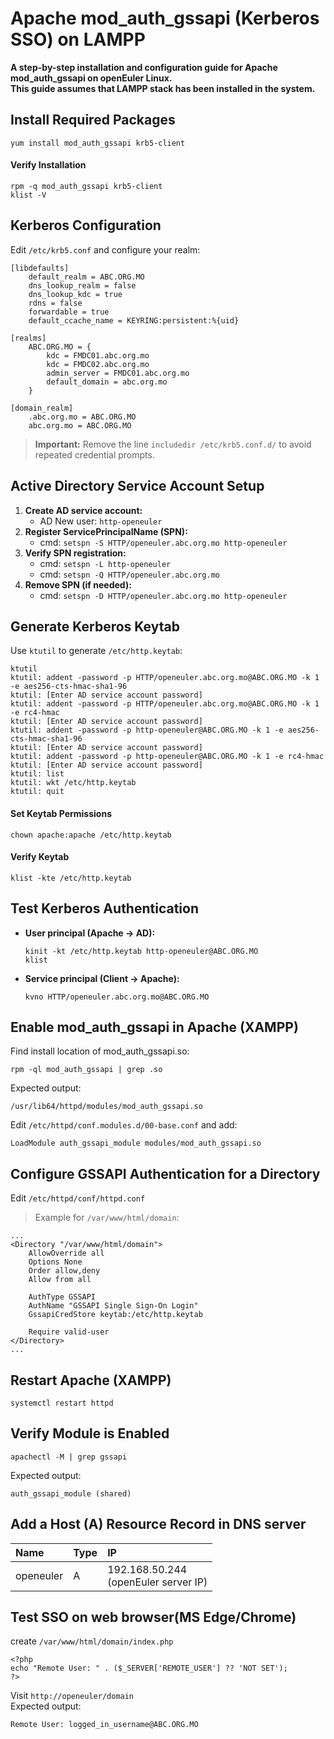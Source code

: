 # Apache mod_auth_gssapi (Kerberos SSO) on LAMPP
**A step-by-step installation and configuration guide for Apache mod_auth_gssapi on openEuler Linux.**  
**This guide assumes that LAMPP stack has been installed in the system.**

## Install Required Packages
```
yum install mod_auth_gssapi krb5-client
```

#### Verify Installation
```
rpm -q mod_auth_gssapi krb5-client
klist -V
```

## Kerberos Configuration

Edit `/etc/krb5.conf` and configure your realm:
```
[libdefaults]
    default_realm = ABC.ORG.MO
    dns_lookup_realm = false
    dns_lookup_kdc = true
    rdns = false
    forwardable = true
    default_ccache_name = KEYRING:persistent:%{uid}

[realms]
    ABC.ORG.MO = {
        kdc = FMDC01.abc.org.mo
        kdc = FMDC02.abc.org.mo
        admin_server = FMDC01.abc.org.mo
        default_domain = abc.org.mo
    }

[domain_realm]
    .abc.org.mo = ABC.ORG.MO
    abc.org.mo = ABC.ORG.MO
```
> **Important:** Remove the line `includedir /etc/krb5.conf.d/` to avoid repeated credential prompts.

## Active Directory Service Account Setup

1. **Create AD service account:**
   - AD New user: `http-openeuler`
2. **Register ServicePrincipalName (SPN):**
   - cmd: `setspn -S HTTP/openeuler.abc.org.mo http-openeuler`
3. **Verify SPN registration:**
   - cmd: `setspn -L http-openeuler`
   - cmd: `setspn -Q HTTP/openeuler.abc.org.mo`
4. **Remove SPN (if needed):**
   - cmd: `setspn -D HTTP/openeuler.abc.org.mo http-openeuler`

## Generate Kerberos Keytab

Use `ktutil` to generate `/etc/http.keytab`:
```
ktutil
ktutil: addent -password -p HTTP/openeuler.abc.org.mo@ABC.ORG.MO -k 1 -e aes256-cts-hmac-sha1-96
ktutil: [Enter AD service account password]
ktutil: addent -password -p HTTP/openeuler.abc.org.mo@ABC.ORG.MO -k 1 -e rc4-hmac
ktutil: [Enter AD service account password]
ktutil: addent -password -p http-openeuler@ABC.ORG.MO -k 1 -e aes256-cts-hmac-sha1-96
ktutil: [Enter AD service account password]
ktutil: addent -password -p http-openeuler@ABC.ORG.MO -k 1 -e rc4-hmac
ktutil: [Enter AD service account password]
ktutil: list
ktutil: wkt /etc/http.keytab
ktutil: quit
```

#### Set Keytab Permissions
```
chown apache:apache /etc/http.keytab
```

#### Verify Keytab
```
klist -kte /etc/http.keytab
```

## Test Kerberos Authentication

- **User principal (Apache → AD):**
  ```
  kinit -kt /etc/http.keytab http-openeuler@ABC.ORG.MO
  klist
  ```
- **Service principal (Client → Apache):**
  ```
  kvno HTTP/openeuler.abc.org.mo@ABC.ORG.MO
  ```

## Enable mod_auth_gssapi in Apache (XAMPP)
Find install location of mod_auth_gssapi.so:
```
rpm -ql mod_auth_gssapi | grep .so
```
Expected output:
```
/usr/lib64/httpd/modules/mod_auth_gssapi.so
```

Edit `/etc/httpd/conf.modules.d/00-base.conf` and add:
```
LoadModule auth_gssapi_module modules/mod_auth_gssapi.so
```

## Configure GSSAPI Authentication for a Directory
Edit `/etc/httpd/conf/httpd.conf`  
>Example for `/var/www/html/domain`:
```
...
<Directory "/var/www/html/domain">
    AllowOverride all
    Options None
    Order allow,deny
    Allow from all

    AuthType GSSAPI
    AuthName "GSSAPI Single Sign-On Login"
    GssapiCredStore keytab:/etc/http.keytab

    Require valid-user
</Directory>
...
```

## Restart Apache (XAMPP)
```
systemctl restart httpd
```

## Verify Module is Enabled
```
apachectl -M | grep gssapi
```
Expected output:
```
auth_gssapi_module (shared)
```
## Add a Host (A) Resource Record in DNS server
Name  | Type  | IP 
:---  | :---  | :--- 
openeuler | A | 192.168.50.244<br>(openEuler server IP)
## Test SSO on web browser(MS Edge/Chrome)
create `/var/www/html/domain/index.php` 
```
<?php
echo "Remote User: " . ($_SERVER['REMOTE_USER'] ?? 'NOT SET');
?>
```
Visit `http://openeuler/domain`  
Expected output:
```
Remote User: logged_in_username@ABC.ORG.MO
```
